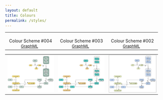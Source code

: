 ```yaml
---
layout: default
title: Colours
permalink: /styles/
---
```



<table>
    <tr valign="bottom">
      <td style="width: 300px;" align="center"><br />Colour Scheme #004<br /><font size="2">
<a href="/downloads/F001-glycolysis-alt.graphml">GraphML</a> &nbsp;
</font></td>
      <td style="width: 300px;" align="center"><br />Colour Scheme #003<br /><font size="2">
<a href="/downloads/F001-glycolysis-alt.graphml">GraphML</a> &nbsp;
</font></td>
      <td style="width: 300px;" align="center"><br />Colour Scheme #002<br /><font size="2">
<a href="/downloads/F001-glycolysis-alt.graphml">GraphML</a> &nbsp;
</font></td>
    </tr>
</table>
<table>
    <tr>
      <td style="width: 300px;" align="center"><img src="/images/colours/CS004.png" style="width: 250px;"/></td>
      <td style="width: 300px;" align="center"><img src="/images/colours/CS003.png" style="width: 250px;"/></td>
      <td style="width: 300px;" align="center"><img src="/images/colours/CS002.png" style="border: #c6c6c6 1px solid; width: 250px;"/></td>
    </tr>
</table>

<br />
